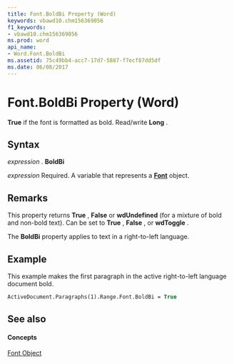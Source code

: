 ```yaml
---
title: Font.BoldBi Property (Word)
keywords: vbawd10.chm156369056
f1_keywords:
- vbawd10.chm156369056
ms.prod: word
api_name:
- Word.Font.BoldBi
ms.assetid: 75c49bb4-acc7-17d7-5887-f7ecf87dd5df
ms.date: 06/08/2017
---
```



# Font.BoldBi Property (Word)

 **True** if the font is formatted as bold. Read/write **Long** .


## Syntax

 _expression_ . **BoldBi**

 _expression_ Required. A variable that represents a **[Font](Word.Font.md)** object.


## Remarks

This property returns  **True** , **False** or **wdUndefined** (for a mixture of bold and non-bold text). Can be set to **True** , **False** , or **wdToggle** .

The  **BoldBi** property applies to text in a right-to-left language.


## Example

This example makes the first paragraph in the active right-to-left language document bold.


```vb
ActiveDocument.Paragraphs(1).Range.Font.BoldBi = True
```


## See also


#### Concepts


[Font Object](Word.Font.md)

